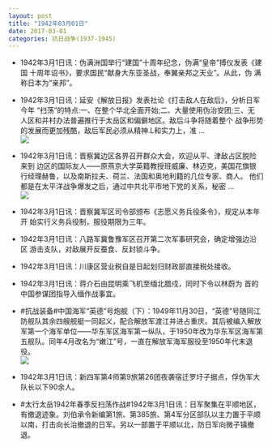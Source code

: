 ```yaml
---
layout: post
title: "1942年03月01日"
date: 2017-03-01
categories: 抗日战争(1937-1945)
---
```


<meta name="referrer" content="no-referrer" />

- 1942年3月1日讯：伪满洲国举行“建国”十周年纪念，伪满“皇帝”搏仪发表《建国 十周年诏书》，要求国民“献身大东亚圣战，奉翼亲邦之天业”。从此，伪 满称日本为“亲邦”。 

- 1942年3月1日讯：延安《解放日报》发表社论《打击敌人在敌后》，分析日军今年 “扫荡”的特点:一、在整个华北全面开始;二、大量使用伪治安团;三、无 人区和并村办法普遍推行于太岳区和偏僻地区。敌后斗争将随着整个 战争形势的发展而更加残酷，敌后军民必须从精神.L和实力上，准 ... <br/><img src="https://ww3.sinaimg.cn/large/aca367d8jw1fd7orapm5wj20c80900ts.jpg" />

- 1942年3月1日讯：晋察冀边区各界召开群众大会，欢迎从平、津敌占区脱险来到 边区的国际友人——原燕京大学英籍教授班威廉、林迈克，美国花旗银 行经理赫鲁，以及南斯拉夫、荷兰、法国和奥地利籍的几位专家、商人。 他们都是在太平洋战争爆发之后，通过中共北平市地下党的关系，秘密  ... <br/><img src="https://ww3.sinaimg.cn/large/aca367d8jw1fd7n1cxqcdj20c8090wfk.jpg" />

- 1942年3月1日讯：晋察冀军区司令部颁布《志愿义务兵役条令》，规定从本年开 始实行义务兵役制，服役期限为三年。 

- 1942年3月1日讯：八路军冀鲁豫军区召开第二次军事研究会，确定增强边沿区 游击支队，对敌展开反蚕食、反封锁斗争。 

- 1942年3月1日讯：川康区营业税自是日起划归财政部直接税处接收。 

- 1942年3月1日讯：蒋介石由昆明乘飞机至缅北腊戍，同时下令以林蔚为 首的中国参谋团指导入缅作战事宜。 

- #抗战装备#中国海军“英德”号炮舰（下）：1949年11月30日，“英德”号随同江防舰队其余四艘舰艇一同起义，配合解放军渡江并进占重庆。其后被编入解放军第一个海军单位——华东军区海军第一纵队，于1950年改为华东军区海军第五舰队。同年4月改名为“嫩江”号，一直在解放军海军服役至1950年代末退役。 <br/><img src="https://ww3.sinaimg.cn/large/aca367d8jw1fd73yf8gtgj20fz0l1tcy.jpg" />

- 1942年3月1日讯：新四军第4师第9旅第26团夜袭宿迁罗圩子据点，俘伪军大队长以下90余人。 

- #太行太岳1942年春季反扫荡作战#1942年3月1日讯：日军聚集在平顺地区，有撤退迹象。刘伯承令新编第1旅、第385旅、第4军分区部队以主力置于平顺以南，打击向长治撤退的日军。另以一部置于平顺以北，防日军向微子镇撤退。 

